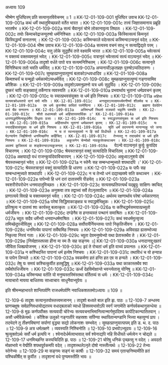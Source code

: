 अध्यायः 109

भीष्मेण युधिष्ठिरम् प्रति सत्यानृतविवेचनम् ॥ 1 ॥
KK-12-01-109-001	युधिष्ठिर उवाच 
KK-12-01-109-001a	कथं धर्मे स्थातुमिच्छन्नरो वर्तेत भारत ।
KK-12-01-109-001c	तत्त्वं जिज्ञासमानाय प्रब्रूहि भरतर्षभ ॥
KK-12-01-109-002a	सत्यं चैवानृतं चोभे लोकानावृत्य तिष्ठतः ।
KK-12-01-109-002c	तयोः किमाचरेद्राजन्पुरुषो धर्मनिश्चितः ॥
KK-12-01-109-003a	किंस्वित्सत्यं किमनृतं किंस्विद्धर्म्यं सनातनम् ।
KK-12-01-109-003c	कस्मिन्काले वदेत्सत्यं कस्मिन्वाऽप्यनृतं वदेत् ॥
KK-12-01-109-004	भीष्म उवाच 
KK-12-01-109-004a	सत्यस्य वचनं साधु न सत्याद्विद्यते परम् ।
KK-12-01-109-004c	यत्तु लोके सुदुर्ज्ञेयं तत्ते वक्ष्यामि भारत ॥
KK-12-01-109-005a	भवेत्सत्यं न वक्तव्यं वक्तव्यमनृतं भवेत् ।
KK-12-01-109-005c	यत्रानृतं भवेत्सत्यं सत्यं वाऽप्यनृतं भवेत् ॥
KK-12-01-109-006a	तादृशो वर्धते पापो यत्र सत्यमनिश्चितम् ।
KK-12-01-109-006c	सत्यानृते विनिश्चित्य ततो भवति धर्मवित् ॥
KK-12-01-109-007a	अप्यनार्योऽकृतप्रज्ञः पुरुषोऽप्यतिदारुणः ।
KK-12-01-109-007c	सुमहत्प्राप्नुयात्पुण्यं बलाकोऽन्धवधादिव ॥
KK-12-01-109-008a	किमाश्चर्यं च यन्मूढो धर्मकामोऽप्यधर्मवित् ।
KK-12-01-109-008c	सुमहत्प्राप्नुयात्पुण्यं गङ्गायामिव कौशिकः ॥
KK-12-01-109-009a	तादृशोऽयमनुप्रश्नो यत्र धर्मः सुदुर्विदः ।
KK-12-01-109-009c	दुष्करं चापि सङ्ख्यातुं तर्केणात्र व्यवस्यति ॥
KK-12-01-109-010a	प्रभवार्थाय भूतानां धर्मप्रवचनं कृतम् ।
KK-12-01-109-010c	यः स्यात्प्रभवसंयुक्तः स धर्म इति निश्चयः ॥
KK-12-01-109-011a	`अहिंसा सत्यमक्रोधस्तपो दानं दमो मतिः ।
KK-12-01-109-011c	अनसूयाऽप्यसामर्थ्यमनीर्ष्या शीलमेव च ॥
KK-12-01-109-012a	एष धर्मः कुरुश्रेष्ठ कथितं परमेष्ठिना ।
KK-12-01-109-012c	ब्रह्मणा देवदेवेन अयं चैव सनातनः ॥
KK-12-01-109-013a	अस्मिन्धर्मे स्थितो राजन्नरो भद्राणि पश्यति ।
KK-12-01-109-013c	श्रौतो वधात्मको धर्म अहिंसापरमार्थिकः ॥'
KK-12-01-109-014a	धारणाद्धर्ममित्याहुर्धर्मेण विधृताः प्रजाः ।
KK-12-01-109-014c	यः स्याद्धारणसंयुक्तः स धर्म इति निश्चयः ॥
KK-12-01-109-015a	अहिंसार्थाय भूतानां धर्मप्रवचनं कृतम् ।
KK-12-01-109-015c	यः स्यादहिंसासंयुक्तः स धर्म इति निश्चयः ॥
KK-12-01-109-016a	श्रुतिं धर्मं वदन्त्यन्ये मानान्याहुः परे जनाः ।
KK-12-01-109-016c	न च तं स्वभ्यसूयामो न हि सर्वं विधीयते ॥
KK-12-01-109-017a	येऽन्यायेन जिहीर्षन्तो धनमिच्छन्ति कर्हिचित् ।
KK-12-01-109-017c	तेभ्यस्तु न तदाख्येयं स धर्म इति निश्चयः ॥
KK-12-01-109-018a	अकूजनेन चेन्मोक्षो नावकूजेत्कथञ्चन ।
KK-12-01-109-018c	अवश्यं कूजितव्यं वा शङ्केरन्वाऽप्यकूजनात् ॥
KK-12-01-109-019a	`येऽन्ये वाऽप्यनृतं कुर्युः कुर्यादेव विचारणम् ।
KK-12-01-109-019c	श्रेयस्तत्रानृतं वक्तुं सत्यादिति विचारितम् ॥
KK-12-01-109-020a	अक्षयाद्यो वधं राजन्कुर्यादेवाविचारयन् ।
KK-12-01-109-020c	अबुध्वाऽनुशये दोषं श्रेयस्तच्चानृतं भवेत् ॥
KK-12-01-109-021a	न स्तेनैः सह सम्बन्धान्मुच्यते शपथादपि ।'
KK-12-01-109-021c	श्रेयस्तत्रानृतं वक्तुं सत्यादिति हि धारणा ॥
KK-12-01-109-022a	यः पापैः सह सम्बन्धान्मुच्यते शपथादपि ।
KK-12-01-109-022c	न च तेभ्यो धनं दद्याच्छक्ये सति कथञ्चन ।
KK-12-01-109-022e	पापेभ्यो हि धनं दत्तं दातारमपि पीडयेत् ॥
KK-12-01-109-023a	स्वशरीरोपरोधेन धनमादातुमिच्छतः ।
KK-12-01-109-023c	सत्यसम्प्रतिपत्त्यर्थं यद्ब्रूयुः साक्षिणः क्वचित् ।
KK-12-01-109-023e	अनुक्त्वा तत्र तद्वाच्यं सर्वे तेऽनृतवादिनः ॥
KK-12-01-109-024a	प्राणात्यये विवाहे च वक्तव्यमनृतं भवेत् ।
KK-12-01-109-024c	अर्थस्य रक्षणार्थाय परेषां धर्मकारणात् ॥
KK-12-01-109-025a	परेषां सिद्धिमाकाङ्क्षन्न च स्याद्धर्मभिक्षुकः ।
KK-12-01-109-025c	प्रतिश्रुत्य न दातव्यं श्वः कार्यस्तु बलात्कृतः ॥
KK-12-01-109-026a	यः कश्चिद्धर्मसमयात्प्रच्युतो धर्मजीवनः ।
KK-12-01-109-026c	दण्डेनैव स हन्तव्यस्तं पन्थानं समाश्रितः ॥
KK-12-01-109-027a	च्युतः सदैव धर्मेभ्यो धनवान्धर्ममाश्रितः ।
KK-12-01-109-027c	कथं स्वधर्ममुत्सृज्य तमिच्छेदुपजीवितुम् ॥
KK-12-01-109-028a	सर्वोपायैर्नियन्तव्यः पापो निकृतिजीवनः ।
KK-12-01-109-028c	धनमित्येव पापानां सर्वेषामिह निश्चयः ॥
KK-12-01-109-029a	अविवाह्या ह्यसम्भोज्या निकृत्या निरयं गताः ।
KK-12-01-109-029c	च्युता देवमनुष्येभ्यो यथा प्रेतास्तथैव ते ।
KK-12-01-109-029e	[निर्यज्ञास्तपसा हीना मा स्म तैः सह सङ्गमः ॥]
KK-12-01-109-030a	धनादानाद्दुःखतरं जीविता धिक्प्रयोजनम् ।
KK-12-01-109-030c	इदं ते रोचतां धर्म इति वाच्यं प्रयत्नतः ॥
KK-12-01-109-031a	न कश्चिदस्ति पापानां धर्म इत्येष निश्चयः ।
KK-12-01-109-031c	तथाविधं च यो हन्यान्न स पापेन लिप्यते ॥
KK-12-01-109-032a	स्वकर्मणा हतं हन्ति हत एव स हन्यते ।
KK-12-01-109-032c	तेषु यः समयं कश्चित्कुर्वीत हतबुद्धिषु ॥
KK-12-01-109-033a	यथा काकास्तथैव श्वा तथैवोपधिजीवनः ।
KK-12-01-109-033c	ऊर्ध्वं देहविमोक्षान्ते भवन्त्येतासु योनिषु ॥
KK-12-01-109-034a	यस्मिन्यथा वर्तति यो मनुष्यस्तस्मिंस्तथा वर्तितव्यं स धर्मः ।
KK-12-01-109-034c	मायाचारो मायया बाधितव्यः साध्वाचारः साधुनैवाभ्युपेयः ॥ 

इति श्रीमन्महाभारते शान्तिपर्वणि राजधर्मपर्वणि नवाधिकशततमोऽध्यायः ॥ 109 ॥

12-109-6 तादृशः सत्यानृतयोस्तत्त्वमजानन् । तादृशो बध्यते बाल इति झ. पाठः ॥ 12-109-7 अन्धस्य घ्राणचक्षुषः सर्वप्राणिवधायोद्यतस्य वधाद्बलाको व्याधो हिंस्रस्वभावोऽपि स्वर्गं जगामेति कर्णपर्वकथानुसन्धेया ॥ 12-109-8 मूढः कर्णपर्वोक्तः सत्यवादी चोरेभ्यः सत्यवचनाभिमानित्वान्मार्गमुपदिश्य कार्पटिकान्घातितवान् । असौ धर्मविन्नेत्यर्थः । कौशिक उलूको गङ्गातीरे सहस्रशः सर्पिण्या स्थापितान्यण्डानि भित्त्वा महत्पुण्यं प्राप । तदभेदने तु तीक्ष्णविषाणां सर्पाणां वृद्ध्या सद्यो लोकनाशः सम्भवेत् । सुमहत्प्राप्नुयात्पापम् इति ड. थ. द. पाठः ॥ 12-109-9 अत्र धर्मलक्षणे । व्यवस्यति निश्चिनोति ॥ 12-109-10 प्रभवोऽभ्युदयः ॥ 12-109-16 श्रुत्युक्तोऽर्थः सर्वो धर्म इत्यपि न । श्येनादेर्धर्मत्वाभावात् सर्वं श्येनाद्यपि नहि विधीयते धर्मत्वेन न चोद्यते ॥ 12-109-17 धनमिच्छन्ति कस्यचिदिति झ. पाठः ॥ 12-109-21 चोरेषु धनिकं पृच्छत्सु न वदेत् । अवदतो मोक्षाभावे न वेद्मीति शपथपूर्वकमपि वदेत् । तादृशस्थलेऽनृते दोषो नास्तीत्यर्थः ॥ 12-109-22 तेभ्यः स्तेनेभ्यः ॥ 12-109-29 मा सङ्गमः सङ्गं मा कार्षीः ॥ 12-109-32 समयं एतान्हनिष्यामीति व्रतं यश्चिकीर्षेत् स कुर्वीत । तादृशानां वधे पुण्यमस्तीति भावः ॥
